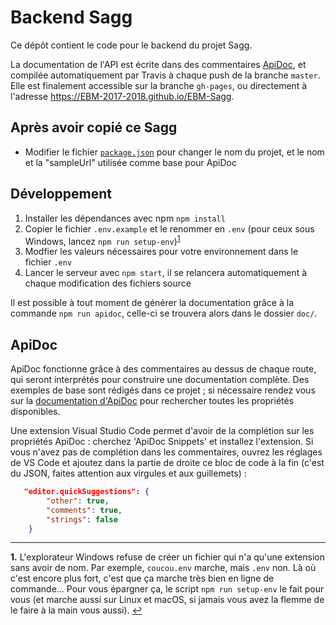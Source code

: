 Backend Sagg
===================

Ce dépôt contient le code pour le backend du projet Sagg.

La documentation de l'API est écrite dans des commentaires [ApiDoc](http://apidocjs.com/), et compilée automatiquement par Travis à chaque push de la branche `master`. Elle est finalement accessible sur la branche `gh-pages`, ou directement à l'adresse https://EBM-2017-2018.github.io/EBM-Sagg.

## Après avoir copié ce Sagg

- Modifier le fichier [`package.json`](package.json) pour changer le nom du projet, et le nom et la "sampleUrl" utilisée comme base pour ApiDoc

## Développement

1. Installer les dépendances avec npm `npm install`
2. Copier le fichier `.env.example` et le renommer en `.env` (pour ceux sous Windows, lancez `npm run setup-env`)<sup id="a1">[1](#f1)</sup>
3. Modfier les valeurs nécessaires pour votre environnement dans le fichier `.env`
4. Lancer le serveur avec `npm start`, il se relancera automatiquement à chaque modification des fichiers source

Il est possible à tout moment de générer la documentation grâce à la commande `npm run apidoc`, celle-ci se trouvera alors dans le dossier `doc/`.

## ApiDoc

ApiDoc fonctionne grâce à des commentaires au dessus de chaque route, qui seront interprétés pour construire une documentation complète. Des exemples de base sont rédigés dans ce projet ; si nécessaire rendez vous sur la [documentation d'ApiDoc](http://apidocjs.com/) pour rechercher toutes les propriétés disponibles.

Une extension Visual Studio Code permet d'avoir de la complétion sur les propriétés ApiDoc : cherchez 'ApiDoc Snippets' et installez l'extension. Si vous n'avez pas de complétion dans les commentaires, ouvrez les réglages de VS Code et ajoutez dans la partie de droite ce bloc de code à la fin (c'est du JSON, faites attention aux virgules et aux guillemets) :
```json
   "editor.quickSuggestions": {
        "other": true,
        "comments": true,
        "strings": false
    }
```

--------

<b id="f1">1.</b> L'explorateur Windows refuse de créer un fichier qui n'a qu'une extension sans avoir de nom. Par exemple, `coucou.env` marche, mais `.env` non. Là où c'est encore plus fort, c'est que ça marche très bien en ligne de commande... Pour vous épargner ça, le script `npm run setup-env` le fait pour vous (et marche aussi sur Linux et macOS, si jamais vous avez la flemme de le faire à la main vous aussi). [↩](#a1)
